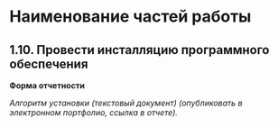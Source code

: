 # Наименование частей работы

## 1.10. Провести инсталляцию программного обеспечения



**Форма отчетности**


*Алгоритм установки (текстовый документ) (опубликовать в электронном портфолио, ссылка в отчете).*

